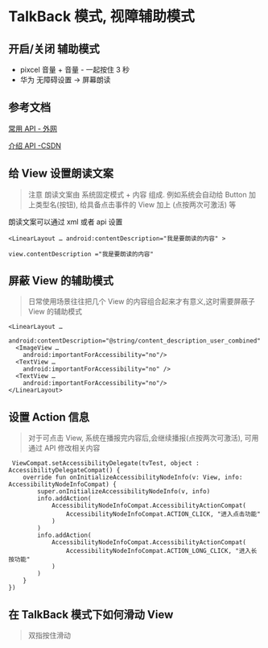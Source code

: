 # TalkBack 模式, 视障辅助模式

## 开启/关闭 辅助模式
- pixcel 音量 + 音量 - 一起按住 3 秒
- 华为 无障碍设置 -> 屏幕朗读


## 参考文档

[常用 API - 外网](https://security.feishu.cn/link/safety?target=https%3A%2F%2Fmedium.com%2Fmicrosoft-mobile-engineering%2Fandroid-accessibility-resolving-common-talkback-issues-3c45076bcdf6&scene=ccm&logParams=%7B%22location%22%3A%22ccm_default%22%7D&lang=en-US)

[介绍 API -CSDN](https://blog.csdn.net/Jacinth40/article/details/119534083)


## 给 View 设置朗读文案

> 注意 朗读文案由 系统固定模式 + 内容 组成. 例如系统会自动给 Button 加上类型名(按钮), 给具备点击事件的 View 加上 (点按两次可激活) 等

朗读文案可以通过 xml 或者 api 设置


`<LinearLayout … android:contentDescription="我是要朗读的内容" >`


`view.contentDescription ="我是要朗读的内容"`

## 屏蔽 View 的辅助模式

> 日常使用场景往往把几个 View 的内容组合起来才有意义,这时需要屏蔽子 View 的辅助模式

```
<LinearLayout …
  android:contentDescription="@string/content_description_user_combined"
  <ImageView …
    android:importantForAccessibility="no"/>
  <TextView …
    android:importantForAccessibility="no" />
  <TextView …
    android:importantForAccessibility="no"/>
</LinearLayout>
```

## 设置 Action 信息
> 对于可点击 View, 系统在播报完内容后,会继续播报(点按两次可激活), 可用通过 API 修改相关内容

```
 ViewCompat.setAccessibilityDelegate(tvTest, object : AccessibilityDelegateCompat() {
    override fun onInitializeAccessibilityNodeInfo(v: View, info: AccessibilityNodeInfoCompat) {
        super.onInitializeAccessibilityNodeInfo(v, info)
        info.addAction(
            AccessibilityNodeInfoCompat.AccessibilityActionCompat(
                AccessibilityNodeInfoCompat.ACTION_CLICK, "进入点击功能"
            )
        )
        info.addAction(
            AccessibilityNodeInfoCompat.AccessibilityActionCompat(
                AccessibilityNodeInfoCompat.ACTION_LONG_CLICK, "进入长按功能"
            )
        )
    }
})
```

## 在 TalkBack 模式下如何滑动 View

> 双指按住滑动

